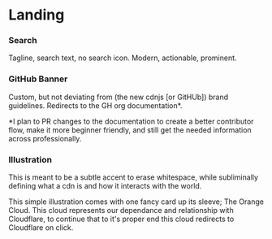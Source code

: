 # Landing


### Search

Tagline, search text, no search icon. Modern, actionable, prominent.


### GitHub Banner

Custom, but not deviating from (the new cdnjs [or GitHUb]) brand guidelines. Redirects to the GH org documentation*. 

*I plan to PR changes to the documentation to create a better contributor flow, make it more beginner friendly, and still get the needed information across professionally. 


### Illustration

This is meant to be a subtle accent to erase whitespace, while subliminally defining what a cdn is and how it interacts with the world. 

This simple illustration comes with one fancy card up its sleeve; The Orange Cloud. This cloud represents our dependance and relationship with Cloudflare, to continue that to it's proper end this cloud redirects to Cloudflare on click.